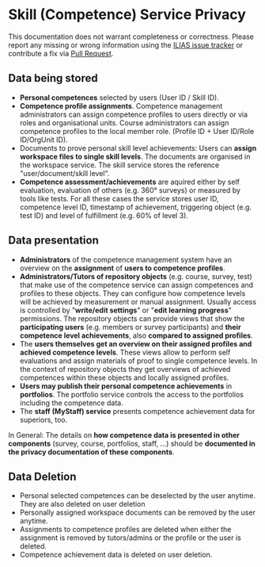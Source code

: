 # Skill (Competence) Service Privacy

This documentation does not warrant completeness or correctness. Please report any
missing or wrong information using the [ILIAS issue tracker](https://mantis.ilias.de)
or contribute a fix via [Pull Request](docs/development/contributing.md#pull-request-to-the-repositories).


## Data being stored

- **Personal competences** selected by users (User ID / Skill ID).
- **Competence profile assignments**. Competence management administrators can
  assign competence profiles to users directly or via roles and organisational
  units. Course administrators can assign competence profiles to the local member
  role. (Profile ID + User ID/Role ID/OrgUnit ID).
- Documents to prove personal skill level achievements: Users can **assign workspace
  files to single skill levels**. The documents are organised in the workspace
  service. The skill service stores the reference "user/document/skill level".
- **Competence assessment/achievements** are aquired either by self evaluation,
  evaluation of others (e.g. 360° surveys) or measured by tools like tests. For
  all these cases the service stores user ID, competence level ID, timestamp of
  achievement, triggering object (e.g. test ID) and level of fulfillment (e.g.
  60% of level 3).


## Data presentation

- **Administrators** of the competence management system have an overview on the
  **assignment** of **users to competence profiles**.
- **Administrators/Tutors of repository objects** (e.g. course, survey, test) that
  make use of the competence service can assign competences and profiles to these
  objects. They can configure how competence levels will be achieved by measurement
  or manual assignment. Usually access is controlled by "**write/edit settings**"
  or "**edit learning progress**" permissions. The repository objects can provide
  views that show the **participating users** (e.g. members or survey participants)
  and **their competence level achievements**, also **compared to assigned profiles**.
- The **users themselves get an overview on their assigned profiles and achieved
  competence levels**. These views allow to perform self evaluations and assign
  materials of proof to single competence levels. In the context of repository
  objects they get overviews of achieved competences within these objects and
  locally assigned profiles.
- **Users may publish their personal competence achievements** in **portfolios**.
  The portfolio service controls the access to the portfolios including the competence
  data.
- The **staff (MyStaff) service** presents competence achievement data for superiors,
  too.

In General: The details on **how competence data is presented in other components**
(survey, course, portfolios, staff, ...) should be **documented in the privacy
documentation of these components**.


## Data Deletion

- Personal selected competences can be deselected by the user anytime. They are
also deleted on user deletion
- Personally assigned workspace documents can be removed by the user anytime.
- Assignments to competence profiles are deleted when either the assignment is
  removed by tutors/admins or the profile or the user is deleted.
- Competence achievement data is deleted on user deletion.
